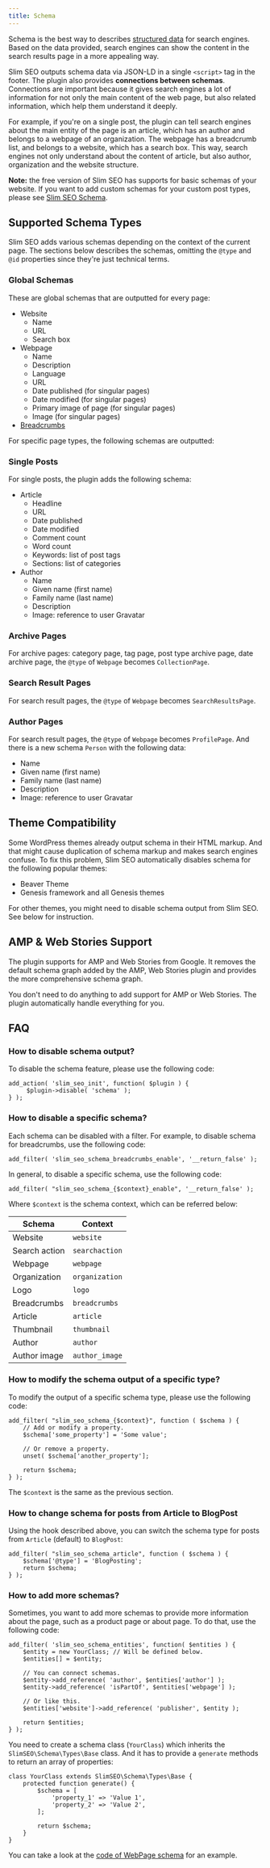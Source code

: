 ```yaml
---
title: Schema
---
```


Schema is the best way to describes [structured data](https://developers.google.com/search/docs/guides/intro-structured-data) for search engines. Based on the data provided, search engines can show the content in the search results page in a more appealing way.

Slim SEO outputs schema data via JSON-LD in a single `<script>` tag in the footer. The plugin also provides **connections between schemas**. Connections are important because it gives search engines a lot of information for not only the main content of the web page, but also related information, which help them understand it deeply.

For example, if you're on a single post, the plugin can tell search engines about the main entity of the page is an article, which has an author and belongs to a webpage of an organization. The webpage has a breadcrumb list, and belongs to a website, which has a search box. This way, search engines not only understand about the content of article, but also author, organization and the website structure.

**Note:** the free version of Slim SEO has supports for basic schemas of your website. If you want to add custom schemas for your custom post types, please see [Slim SEO Schema](https://wpslimseo.com/slim-seo-schema/).

## Supported Schema Types

Slim SEO adds various schemas depending on the context of the current page. The sections below describes the schemas, omitting the `@type` and `@id` properties since they're just technical terms.

### Global Schemas

These are global schemas that are outputted for every page:

- Website
    - Name
    - URL
    - Search box
- Webpage
    - Name
    - Description
    - Language
    - URL
    - Date published (for singular pages)
    - Date modified (for singular pages)
    - Primary image of page (for singular pages)
    - Image (for singular pages)
- [Breadcrumbs](https://wpslimseo.com/docs/breadcrumbs/)

For specific page types, the following schemas are outputted:

### Single Posts

For single posts, the plugin adds the following schema:

- Article
    - Headline
    - URL
    - Date published
    - Date modified
    - Comment count
    - Word count
    - Keywords: list of post tags
    - Sections: list of categories
- Author
    - Name
    - Given name (first name)
    - Family name (last name)
    - Description
    - Image: reference to user Gravatar

### Archive Pages

For archive pages: category page, tag page, post type archive page, date archive page, the `@type` of `Webpage` becomes `CollectionPage`.

### Search Result Pages

For search result pages, the `@type` of `Webpage` becomes `SearchResultsPage`.

### Author Pages

For search result pages, the `@type` of `Webpage` becomes `ProfilePage`. And there is a new schema `Person` with the following data:

- Name
- Given name (first name)
- Family name (last name)
- Description
- Image: reference to user Gravatar

## Theme Compatibility

Some WordPress themes already output schema in their HTML markup. And that might cause duplication of schema markup and makes search engines confuse. To fix this problem, Slim SEO automatically disables schema for the following popular themes:

- Beaver Theme
- Genesis framework and all Genesis themes

For other themes, you might need to disable schema output from Slim SEO. See below for instruction.

## AMP & Web Stories Support

The plugin supports for AMP and Web Stories from Google. It removes the default schema graph added by the AMP, Web Stories plugin and provides the more comprehensive schema graph.

You don't need to do anything to add support for AMP or Web Stories. The plugin automatically handle everything for you.

## FAQ

### How to disable schema output?

To disable the schema feature, please use the following code:

```
add_action( 'slim_seo_init', function( $plugin ) {
     $plugin->disable( 'schema' );
} ); 
```

### How to disable a specific schema?

Each schema can be disabled with a filter. For example, to disable schema for breadcrumbs, use the following code:

```
add_filter( 'slim_seo_schema_breadcrumbs_enable', '__return_false' );
```

In general, to disable a specific schema, use the following code:

```
add_filter( "slim_seo_schema_{$context}_enable", '__return_false' );
```

Where `$context` is the schema context, which can be referred below:

| Schema | Context |
| --- | --- |
| Website | `website` |
| Search action | `searchaction` |
| Webpage | `webpage` |
| Organization | `organization` |
| Logo | `logo` |
| Breadcrumbs | `breadcrumbs` |
| Article | `article` |
| Thumbnail | `thumbnail` |
| Author | `author` |
| Author image | `author_image` |

### How to modify the schema output of a specific type?

To modify the output of a specific schema type, please use the following code:

```
add_filter( "slim_seo_schema_{$context}", function ( $schema ) {
    // Add or modify a property.
    $schema['some_property'] = 'Some value';

    // Or remove a property.
    unset( $schema['another_property'];

    return $schema;
} );
```

The `$context` is the same as the previous section.

### How to change schema for posts from Article to BlogPost

Using the hook described above, you can switch the schema type for posts from `Article` (default) to `BlogPost`:

```
add_filter( "slim_seo_schema_article", function ( $schema ) {
    $schema['@type'] = 'BlogPosting';
    return $schema;
} );
```

### How to add more schemas?

Sometimes, you want to add more schemas to provide more information about the page, such as a product page or about page. To do that, use the following code:

```
add_filter( 'slim_seo_schema_entities', function( $entities ) {
    $entity = new YourClass; // Will be defined below.
    $entities[] = $entity;

    // You can connect schemas.
    $entity->add_reference( 'author', $entities['author'] );
    $entity->add_reference( 'isPartOf', $entities['webpage'] );

    // Or like this.
    $entities['website']->add_reference( 'publisher', $entity );

    return $entities;
} );
```

You need to create a schema class (`YourClass`) which inherits the `SlimSEO\Schema\Types\Base` class. And it has to provide a `generate` methods to return an array of properties:

```
class YourClass extends SlimSEO\Schema\Types\Base {
    protected function generate() {
        $schema = [
            'property_1' => 'Value 1',
            'property_2' => 'Value 2',
        ];

        return $schema;
    }
}
```

You can take a look at the [code of WebPage schema](https://github.com/elightup/slim-seo/blob/master/src/Schema/Types/WebPage.php) for an example.
